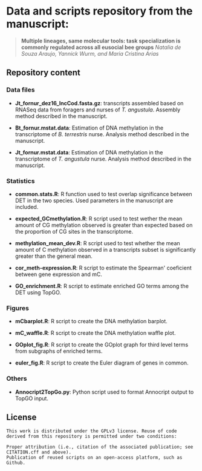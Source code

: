 # Data and scripts repository from the manuscript:
> **Multiple lineages, same molecular tools: task specialization is commonly regulated across all eusocial bee groups**
*Natalia de Souza Araujo, Yannick Wurm, and Maria Cristina Arias*

## Repository content

### Data files
- **Jt_fornur_dez16_lncCod.fasta.gz**: transcripts assembled based on RNASeq data from foragers and nurses of *T. angustula*. Assembly method described in the manuscript.

- **Bt_fornur.mstat.data**: Estimation of DNA methylation in the transcriptome of *B. terrestris* nurse. Analysis method described in the manuscript.

- **Jt_fornur.mstat.data**: Estimation of DNA methylation in the transcriptome of *T. angustula* nurse. Analysis method described in the manuscript.

 
### Statistics
- **common.stats.R**: R function used to test overlap significance between DET in the two species. Used parameters in the manuscript are included.

- **expected_GCmethylation.R**: R script used to test wether the mean amount of CG methylation observed is greater than expected based on the proportion of CG sites in the transcriptome.

- **methylation_mean_dev.R**: R script used to test whether the mean amount of C methylation observed in a transcripts subset is significantly greater than the general mean.

- **cor_meth-expression.R**: R script to estimate the Spearman' coeficient between gene expression and mC.

- **GO_enrichment.R**: R script to estimate enriched GO terms among the DET using TopGO.


### Figures
- **mCbarplot.R**: R script to create the DNA methylation barplot.

- **mC_waffle.R**: R script to create the DNA methylation waffle plot.

- **GOplot_fig.R**: R script to create the GOplot graph for third level terms from subgraphs of enriched terms.

- **euler_fig.R**: R script to create the Euler diagram of genes in common.


### Others
- **Annocript2TopGo.py**: Python script used to format Annocript output to TopGO input.




## License
```
This work is distributed under the GPLv3 license. Reuse of code derived from this repository is permitted under two conditions:

Proper attribution (i.e., citation of the associated publication; see CITATION.cff and above).
Publication of reused scripts on an open-access platform, such as Github.
```



